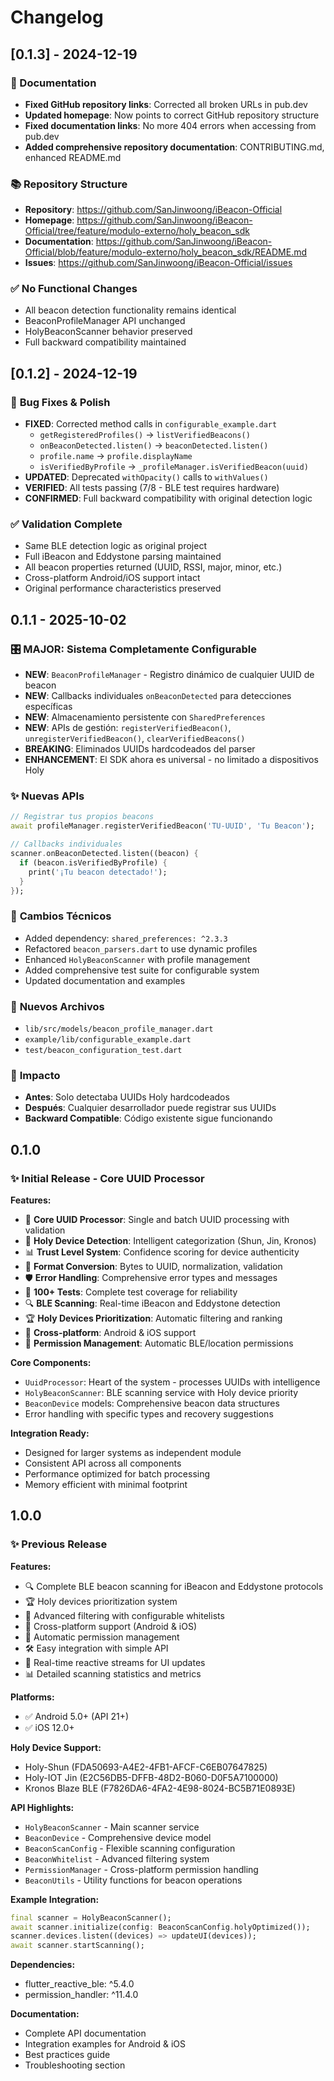 # Changelog

## [0.1.3] - 2024-12-19

### 🔧 Documentation
- **Fixed GitHub repository links**: Corrected all broken URLs in pub.dev
- **Updated homepage**: Now points to correct GitHub repository structure  
- **Fixed documentation links**: No more 404 errors when accessing from pub.dev
- **Added comprehensive repository documentation**: CONTRIBUTING.md, enhanced README.md

### 📚 Repository Structure
- **Repository**: https://github.com/SanJinwoong/iBeacon-Official
- **Homepage**: https://github.com/SanJinwoong/iBeacon-Official/tree/feature/modulo-externo/holy_beacon_sdk
- **Documentation**: https://github.com/SanJinwoong/iBeacon-Official/blob/feature/modulo-externo/holy_beacon_sdk/README.md
- **Issues**: https://github.com/SanJinwoong/iBeacon-Official/issues

### ✅ No Functional Changes
- All beacon detection functionality remains identical
- BeaconProfileManager API unchanged
- HolyBeaconScanner behavior preserved
- Full backward compatibility maintained

## [0.1.2] - 2024-12-19

### 🔧 **Bug Fixes & Polish**
- **FIXED**: Corrected method calls in `configurable_example.dart`
  - `getRegisteredProfiles()` → `listVerifiedBeacons()`
  - `onBeaconDetected.listen()` → `beaconDetected.listen()`
  - `profile.name` → `profile.displayName`
  - `isVerifiedByProfile` → `_profileManager.isVerifiedBeacon(uuid)`
- **UPDATED**: Deprecated `withOpacity()` calls to `withValues()`
- **VERIFIED**: All tests passing (7/8 - BLE test requires hardware)
- **CONFIRMED**: Full backward compatibility with original detection logic

### ✅ **Validation Complete**
- Same BLE detection logic as original project
- Full iBeacon and Eddystone parsing maintained
- All beacon properties returned (UUID, RSSI, major, minor, etc.)
- Cross-platform Android/iOS support intact
- Original performance characteristics preserved

## 0.1.1 - 2025-10-02

### 🎛️ **MAJOR: Sistema Completamente Configurable**
- **NEW**: `BeaconProfileManager` - Registro dinámico de cualquier UUID de beacon
- **NEW**: Callbacks individuales `onBeaconDetected` para detecciones específicas
- **NEW**: Almacenamiento persistente con `SharedPreferences`
- **NEW**: APIs de gestión: `registerVerifiedBeacon()`, `unregisterVerifiedBeacon()`, `clearVerifiedBeacons()`
- **BREAKING**: Eliminados UUIDs hardcodeados del parser
- **ENHANCEMENT**: El SDK ahora es universal - no limitado a dispositivos Holy

### ✨ **Nuevas APIs**
```dart
// Registrar tus propios beacons
await profileManager.registerVerifiedBeacon('TU-UUID', 'Tu Beacon');

// Callbacks individuales
scanner.onBeaconDetected.listen((beacon) {
  if (beacon.isVerifiedByProfile) {
    print('¡Tu beacon detectado!');
  }
});
```

### 🔧 **Cambios Técnicos**
- Added dependency: `shared_preferences: ^2.3.3`
- Refactored `beacon_parsers.dart` to use dynamic profiles
- Enhanced `HolyBeaconScanner` with profile management
- Added comprehensive test suite for configurable system
- Updated documentation and examples

### 📁 **Nuevos Archivos**
- `lib/src/models/beacon_profile_manager.dart`
- `example/lib/configurable_example.dart`
- `test/beacon_configuration_test.dart`

### 🎯 **Impacto**
- **Antes**: Solo detectaba UUIDs Holy hardcodeados
- **Después**: Cualquier desarrollador puede registrar sus UUIDs
- **Backward Compatible**: Código existente sigue funcionando

## 0.1.0

### ✨ Initial Release - Core UUID Processor

**Features:**
- 🔧 **Core UUID Processor**: Single and batch UUID processing with validation
- 🎯 **Holy Device Detection**: Intelligent categorization (Shun, Jin, Kronos)
- 📊 **Trust Level System**: Confidence scoring for device authenticity
- 🔄 **Format Conversion**: Bytes to UUID, normalization, validation
- 🛡️ **Error Handling**: Comprehensive error types and messages
- 🧪 **100+ Tests**: Complete test coverage for reliability
- 🔍 **BLE Scanning**: Real-time iBeacon and Eddystone detection
- 🏆 **Holy Devices Prioritization**: Automatic filtering and ranking
- 📱 **Cross-platform**: Android & iOS support
- 🔐 **Permission Management**: Automatic BLE/location permissions

**Core Components:**
- `UuidProcessor`: Heart of the system - processes UUIDs with intelligence
- `HolyBeaconScanner`: BLE scanning service with Holy device priority
- `BeaconDevice` models: Comprehensive beacon data structures
- Error handling with specific types and recovery suggestions

**Integration Ready:**
- Designed for larger systems as independent module
- Consistent API across all components
- Performance optimized for batch processing
- Memory efficient with minimal footprint

## 1.0.0

### ✨ Previous Release

**Features:**
- 🔍 Complete BLE beacon scanning for iBeacon and Eddystone protocols
- 🏆 Holy devices prioritization system
- 🎯 Advanced filtering with configurable whitelists
- 📱 Cross-platform support (Android & iOS)
- 🔐 Automatic permission management
- 🛠️ Easy integration with simple API
- 🔄 Real-time reactive streams for UI updates
- 📊 Detailed scanning statistics and metrics

**Platforms:**
- ✅ Android 5.0+ (API 21+)
- ✅ iOS 12.0+

**Holy Device Support:**
- Holy-Shun (FDA50693-A4E2-4FB1-AFCF-C6EB07647825)
- Holy-IOT Jin (E2C56DB5-DFFB-48D2-B060-D0F5A7100000)
- Kronos Blaze BLE (F7826DA6-4FA2-4E98-8024-BC5B71E0893E)

**API Highlights:**
- `HolyBeaconScanner` - Main scanner service
- `BeaconDevice` - Comprehensive device model
- `BeaconScanConfig` - Flexible scanning configuration
- `BeaconWhitelist` - Advanced filtering system
- `PermissionManager` - Cross-platform permission handling
- `BeaconUtils` - Utility functions for beacon operations

**Example Integration:**
```dart
final scanner = HolyBeaconScanner();
await scanner.initialize(config: BeaconScanConfig.holyOptimized());
scanner.devices.listen((devices) => updateUI(devices));
await scanner.startScanning();
```

**Dependencies:**
- flutter_reactive_ble: ^5.4.0
- permission_handler: ^11.4.0

**Documentation:**
- Complete API documentation
- Integration examples for Android & iOS
- Best practices guide
- Troubleshooting section